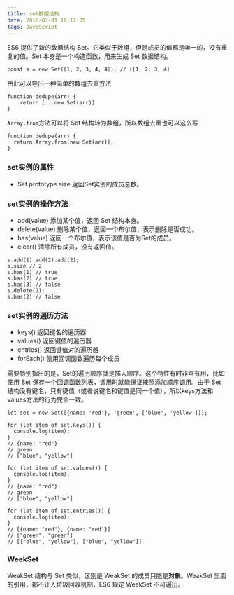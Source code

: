 ```yaml
---
title: set数据结构
date: 2018-03-01 18:17:55
tags: JavaScript
---
```

ES6 提供了新的数据结构 Set。它类似于数组，但是成员的值都是唯一的，没有重复的值。Set 本身是一个构造函数，用来生成 Set 数据结构。
```
const s = new Set([1, 2, 3, 4, 4]); // [[1, 2, 3, 4]
```
由此可以导出一种简单的数组去重方法
```
function dedupe(arr) {
    return [...new Set(arr)]
}
```
`Array.from`方法可以将 Set 结构转为数组，所以数组去重也可以这么写
```
function dedupe(arr) {
  return Array.from(new Set(arr));
}
```
### set实例的属性
* Set.prototype.size 返回Set实例的成员总数。

### set实例的操作方法
* add(value) 添加某个值，返回 Set 结构本身。
* delete(value) 删除某个值，返回一个布尔值，表示删除是否成功。
* has(value) 返回一个布尔值，表示该值是否为Set的成员。
* clear() 清除所有成员，没有返回值。

<!-- more -->
```
s.add(1).add(2).add(2);
s.size // 2
s.has(1) // true
s.has(2) // true
s.has(3) // false
s.delete(2);
s.has(2) // false
```

### set实例的遍历方法
* keys() 返回键名的遍历器
* values() 返回键值的遍历器
* entries() 返回键值对的遍历器
* forEach() 使用回调函数遍历每个成员

需要特别指出的是，Set的遍历顺序就是插入顺序。这个特性有时非常有用，比如使用 Set 保存一个回调函数列表，调用时就能保证按照添加顺序调用。由于 Set 结构没有键名，只有键值（或者说键名和键值是同一个值），所以keys方法和values方法的行为完全一致。
```
let set = new Set([{name: 'red'}, 'green', ['blue', 'yellow']]);

for (let item of set.keys()) {
  console.log(item);
}
// {name: "red"}
// green
// ["blue", "yellow"]

for (let item of set.values()) {
  console.log(item);
}
// {name: "red"}
// green
// ["blue", "yellow"]

for (let item of set.entries()) {
  console.log(item);
}
// [{name: "red"}, {name: "red"}]
// ["green", "green"]
// [["blue", "yellow"], ["blue", "yellow"]]
```

### WeekSet
WeakSet 结构与 Set 类似，区别是 WeakSet 的成员只能是**对象**。WeakSet 里面的引用，都不计入垃圾回收机制，ES6 规定 WeakSet 不可遍历。
